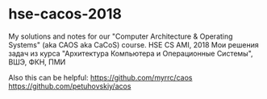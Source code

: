 # hse-cacos-2018
My solutions and notes for our "Computer Architecture &amp; Operating Systems" (aka CAOS aka CaCoS) course. HSE CS AMI, 2018
Мои решения задач из курса "Архитектура Компьютера и Операционные Системы", ВШЭ, ФКН, ПМИ

Also this can be helpful:
https://github.com/myrrc/caos
https://github.com/petuhovskiy/acos
